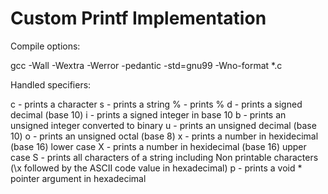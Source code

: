 # Custom Printf Implementation

Compile options:

gcc -Wall -Wextra -Werror -pedantic -std=gnu99 -Wno-format *.c

Handled specifiers: 

c - prints a character
s - prints a string
% - prints %
d - prints a signed decimal (base 10)
i - prints a signed integer in base 10
b - prints an unsigned integer converted to binary
u - prints an unsigned decimal (base 10)
o - prints an unsigned octal (base 8)
x - prints a number in hexidecimal (base 16) lower case
X - prints a number in hexidecimal (base 16) upper case
S - prints all characters of a string including Non printable characters (\x followed by the ASCII code value in hexadecimal)
p - prints a void * pointer argument in hexadecimal
